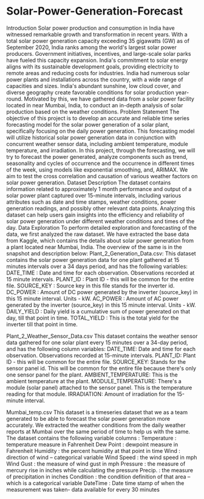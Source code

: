 # Solar-Power-Generation-Forecast
Introduction
Solar power production and consumption in India have witnessed remarkable growth and transformation in recent years. With a total solar power generation capacity exceeding 35 gigawatts (GW) as of September 2020, India ranks among the world's largest solar power producers. Government initiatives, incentives, and large-scale solar parks have fueled this capacity expansion. India's commitment to solar energy aligns with its sustainable development goals, providing electricity to remote areas and reducing costs for industries. India had numerous solar power plants and installations across the country, with a wide range of capacities and sizes. India's abundant sunshine, low cloud cover, and diverse geography create favorable conditions for solar production year-round. Motivated by this, we have gathered data from a solar power facility located in near Mumbai, India, to conduct an in-depth analysis of solar production based on the weather conditions.
Problem Statement
The objective of this project is to develop an accurate and reliable time series forecasting model for the solar power generation of a solar plant, specifically focusing on the daily power generation. This forecasting model will utilize historical solar power generation data in conjunction with concurrent weather sensor data, including ambient temperature, module temperature, and irradiation. In this project, through the forecasting, we will try to forecast the power generated, analyze components such as trend, seasonality and cycles of occurrence and the occurrence in different times of the week, using models like exponential smoothing, and, ARIMAX. We aim to test the cross correlation and causation of various weather factors on solar power generation.
Dataset Description
The dataset contains information related to approximately 1 month performance and output of a solar power plant captured over 15-minute intervals, including various attributes such as date and time stamps, weather conditions, power generation readings, and possibly other relevant data points. Analyzing this dataset can help users gain insights into the efficiency and reliability of solar power generation under different weather conditions and times of the day.
Data Exploration
To perform detailed exploration and forecasting of the data, we first analyzed the raw dataset. 
We have extracted the base data from Kaggle, which contains the details about solar power generation from a plant located near Mumbai, India.
The overview of the same is in the snapshot and description below:
Plant_2_Generation_Data.csv:
This dataset contains the solar power generation data for one plant gathered at 15 minutes intervals over a 34 days period, and has the following variables:
DATE_TIME : Date and time for each observation. Observations recorded at 15 minute intervals.
PLANT_ID : Plant ID - this will be common for the entire file.
SOURCE_KEY : Source key in this file stands for the inverter id.
DC_POWER : Amount of DC power generated by the inverter (source_key) in this 15 minute interval. Units - kW.
AC_POWER : Amount of AC power generated by the inverter (source_key) in this 15 minute interval. Units - kW.
DAILY_YIELD : Daily yield is a cumulative sum of power generated on that day, till that point in time.
TOTAL_YIELD : This is the total yield for the inverter till that point in time.




Plant_2_Weather_Sensor_Data.csv
This dataset contains the weather sensor data gathered for one solar plant every 15 minutes over a 34-day period, and has the following column variables:
DATE_TIME: Date and time for each observation. Observations recorded at 15-minute intervals.
PLANT_ID: Plant ID - this will be common for the entire file.
SOURCE_KEY: Stands for the sensor panel id. This will be common for the entire file because there's only one sensor panel for the plant.
AMBIENT_TEMPERATURE: This is the ambient temperature at the plant.
MODULE_TEMPERATURE: There's a module (solar panel) attached to the sensor panel. This is the temperature reading for that module.
IRRADIATION: Amount of irradiation for the 15-minute interval.


Mumbai_temp.csv
This dataset is a timeseries dataset that we as a team generated to be able to forecast the solar power generation more accurately. We extracted the weather conditions from the daily weather reports at Mumbai over the same period of time to help us with the same. The dataset contains the following variable columns :
Temperature : temperature measure in Fahrenheit 
Dew Point : dewpoint measure in Fahrenheit
Humidity : the percent humidity at that point in time
Wind : direction of wind – categorical variable
Wind Speed : the wind speed in mph
Wind Gust : the measure of wind gust in mph
Pressure : the measure of mercury rise in inches while calculating the pressure
Precip. : the measure of precipitation in inches
Condition : the condition definition of that area – which is a categorical variable
DateTime : Date time stamp of when the measurement was taken- data available for every 30 minutes 




